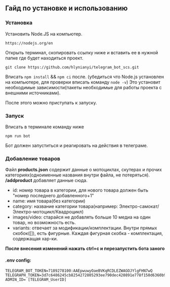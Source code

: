 ## Гайд по установке и использованию

### Установка

Установить Node.JS на компьютер.

```
https://nodejs.org/en
```

Открыть терминал, скопировать ссылку ниже и вставить ее в нужной папке где будет находиться проект.

```
git clone https://github.com/hlynianyi/telegram_bot_scs.git
```

Вписать `npm install` && `npm ci` после. (убедиться что Node.js установлен на компьютере, для проверки вписать команду `node -v`)
Это установит необходимые зависимости(пакеты необходимые для работы проекта с внешними источниками).

После этого можно приступать к запуску.

### Запуск

Вписать в терминале команду ниже

```
npm run bot
```

Бот должен запуститься и реагировать на действия в телеграме.

### Добавление товаров

Файл **products.json** содержит данные о мотоциклах, скутерах и прочих категориях(одноименные названия внутри файла, не потеряться).
**/addproduct** добавляет данные сюда.

- id: номер товара в категории, для нового товара должен быть "номер последнего добавленного+1"
- name: имя товара(без категории)
- category: название категории товара(например: Электро-самокат/Электро-мотоцикл/Квадроцикл)
- images/video: старайся не добавлять больше 10 медиа на один товар, но возможность есть.
- variants: отвечает за модификации/комплектации. Внутри прямых скобок([]), есть фигурные. Каждая фигурная скобка - комплектация, содержащая хар-ки.

**После внесения изменений нажать ctrl+c и перезапустить бота заного**

#### .env config:

```
TELEGRAM_BOT_TOKEN=7189278100:AAEpwuwyOaeBVKqRCDLEZWAGOJYlgFHN7wQ
TELEGRAPH_TOKEN=3d7c6486245cb8254272805293ee790dec420891e778f150d6360b95c390
ADMIN_ID= [TELEGRAM_UserID]
```
